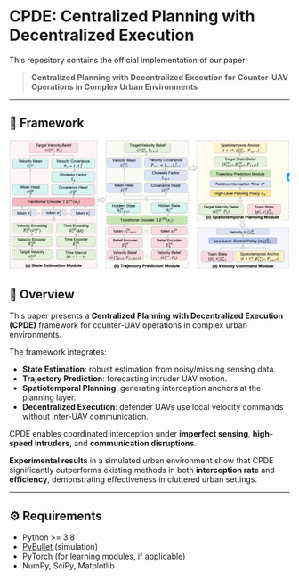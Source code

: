 # CPDE: Centralized Planning with Decentralized Execution

This repository contains the official implementation of our paper:

> **Centralized Planning with Decentralized Execution for Counter-UAV Operations in Complex Urban Environments**

---
## 📐 Framework

![CPDE Framework](framework.png)
## 📖 Overview
This paper presents a **Centralized Planning with Decentralized Execution (CPDE)** framework for counter-UAV operations in complex urban environments.  

The framework integrates:
- **State Estimation**: robust estimation from noisy/missing sensing data.  
- **Trajectory Prediction**: forecasting intruder UAV motion.  
- **Spatiotemporal Planning**: generating interception anchors at the planning layer.  
- **Decentralized Execution**: defender UAVs use local velocity commands without inter-UAV communication.  

CPDE enables coordinated interception under **imperfect sensing**, **high-speed intruders**, and **communication disruptions**.  

**Experimental results** in a simulated urban environment show that CPDE significantly outperforms existing methods in both **interception rate** and **efficiency**, demonstrating effectiveness in cluttered urban settings.

---

## ⚙️ Requirements
- Python >= 3.8
- [PyBullet](https://pybullet.org/wordpress/) (simulation)
- PyTorch (for learning modules, if applicable)
- NumPy, SciPy, Matplotlib
